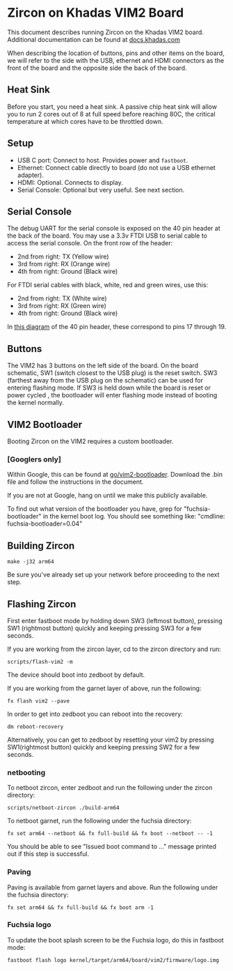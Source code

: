 # Zircon on Khadas VIM2 Board

This document describes running Zircon on the Khadas VIM2 board.
Additional documentation can be found at [docs.khadas.com](http://docs.khadas.com/)

When describing the location of buttons, pins and other items on the board,
we will refer to the side with the USB, ethernet and HDMI connectors as the front of the board
and the opposite side the back of the board.

## Heat Sink

Before you start, you need a heat sink. A passive chip heat sink will allow you
to run 2 cores out of 8 at full speed before reaching 80C, the critical
temperature at which cores have to be throttled down.

## Setup

- USB C port: Connect to host. Provides power and `fastboot`.
- Ethernet: Connect cable directly to board (do not use a USB ethernet adapter).
- HDMI: Optional. Connects to display.
- Serial Console: Optional but very useful. See next section.

## Serial Console

The debug UART for the serial console is exposed on the 40 pin header at the back of the board.
You may use a 3.3v FTDI USB to serial cable to access the serial console.
On the front row of the header:

- 2nd from right: TX (Yellow wire)
- 3rd from right: RX (Orange wire)
- 4th from right: Ground (Black wire)

For FTDI serial cables with black, white, red and green wires, use this:

- 2nd from right: TX (White wire)
- 3rd from right: RX (Green wire)
- 4th from right: Ground (Black wire)

In [this diagram](http://docs.khadas.com/vim1/GPIOPinout.html) of the 40 pin header,
these correspond to pins 17 through 19.

## Buttons

The VIM2 has 3 buttons on the left side of the board. On the board schematic, SW1 (switch closest to the USB plug) is the reset switch. SW3 (farthest away from the USB plug on the schematic) can be used for entering flashing mode. If SW3 is held down while the board is reset or power cycled , the bootloader will enter flashing mode instead of booting the kernel normally.

## VIM2 Bootloader

Booting Zircon on the VIM2 requires a custom bootloader.

### [Googlers only]
Within Google, this can be found at [go/vim2-bootloader](http://go/vim2-bootloader). Download the .bin file and follow the instructions in the document.

If you are not at Google, hang on until we make this publicly available.

To find out what version of the bootloader you have, grep for "fuchsia-bootloader"
in the kernel boot log. You should see something like: "cmdline: fuchsia-bootloader=0.04"

## Building Zircon

```
make -j32 arm64
```

Be sure you've already set up your network before proceeding to the next step.

## Flashing Zircon

First enter fastboot mode by holding down SW3 (leftmost button), pressing SW1 (rightmost button) quickly and keeping pressing SW3 for a few seconds.

If you are working from the zircon layer, cd to the zircon directory and run:

```
scripts/flash-vim2 -m
```

The device should boot into zedboot by default.

If you are working from the garnet layer of above, run the following:

```
fx flash vim2 --pave
```

In order to get into zedboot you can reboot into the recovery:

```
dm reboot-recovery
```

Alternatively, you can get to zedboot by resetting your vim2 by pressing SW1(rightmost button) quickly and keeping pressing SW2 for a few seconds.

### netbooting

To netboot zircon, enter zedboot and run the following under the zircon directory:

```
scripts/netboot-zircon ./build-arm64
```

To netboot garnet, run the following under the fuchsia directory:

```
fx set arm64 --netboot && fx full-build && fx boot --netboot -- -1
```

You should be able to see "Issued boot command to ..." message printed out if this step is successful.

### Paving

Paving is available from garnet layers and above. Run the following under the fuchsia directory:

```
fx set arm64 && fx full-build && fx boot arm -1
```

### Fuchsia logo

To update the boot splash screen to be the Fuchsia logo, do this in fastboot mode:
```
fastboot flash logo kernel/target/arm64/board/vim2/firmware/logo.img
```
